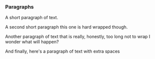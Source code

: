 ### Paragraphs

A short paragraph of text.

A second short paragraph
this one is hard
wrapped though.

Another paragraph of text that is really, honestly, too long not to wrap I wonder what will happen?



 And finally, here's a paragraph  of text   with extra          spaces

